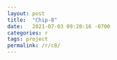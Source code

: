 ```yaml
---
layout: post
title:  "Chip-8"
date:   2021-07-03 09:20:16 -0700
categories: r
tags: project
permalink: /r/c8/
---
```

<html>
<script type="text/javascript">
window.location.replace("/projects/2021/04/10/chip8.html"); 
</script>
</html>